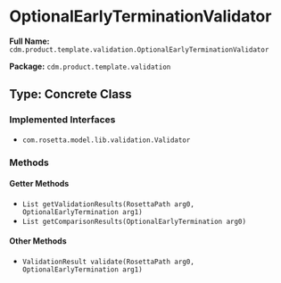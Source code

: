 # OptionalEarlyTerminationValidator

**Full Name:** `cdm.product.template.validation.OptionalEarlyTerminationValidator`

**Package:** `cdm.product.template.validation`

## Type: Concrete Class

### Implemented Interfaces

- `com.rosetta.model.lib.validation.Validator`

### Methods

#### Getter Methods

- `List getValidationResults(RosettaPath arg0, OptionalEarlyTermination arg1)`
- `List getComparisonResults(OptionalEarlyTermination arg0)`

#### Other Methods

- `ValidationResult validate(RosettaPath arg0, OptionalEarlyTermination arg1)`

